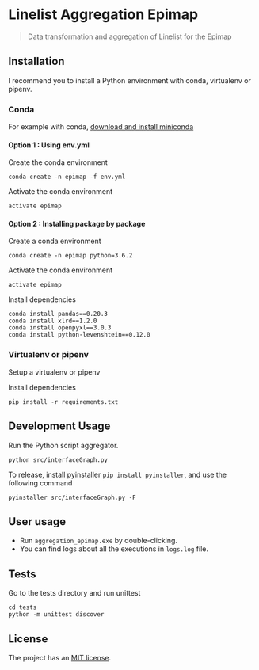 # Linelist Aggregation Epimap
> Data transformation and aggregation of Linelist for the Epimap

## Installation

I recommend you to install a Python environment with conda, virtualenv or pipenv.

### Conda
For example with conda, 
[download and install miniconda](https://docs.conda.io/en/latest/miniconda.html)

#### Option 1 : Using env.yml
Create the conda environment
```
conda create -n epimap -f env.yml
```

Activate the conda environment
```
activate epimap
```

#### Option 2 : Installing package by package
Create a conda environment
```
conda create -n epimap python=3.6.2
```

Activate the conda environment
```
activate epimap
```

Install dependencies
```
conda install pandas==0.20.3
conda install xlrd==1.2.0
conda install openpyxl==3.0.3
conda install python-levenshtein==0.12.0
```

### Virtualenv or pipenv

Setup a virtualenv or pipenv

Install dependencies
```
pip install -r requirements.txt
````

## Development Usage

Run the Python script aggregator.

```
python src/interfaceGraph.py 
```

To release, install pyinstaller `pip install pyinstaller`, and use the following command

````
pyinstaller src/interfaceGraph.py -F
````

## User usage

- Run `aggregation_epimap.exe` by double-clicking.
- You can find logs about all the executions in `logs.log` file.

## Tests

Go to the tests directory and run unittest
```
cd tests
python -m unittest discover
```

## License

The project has an [MIT license](Licence.md).
